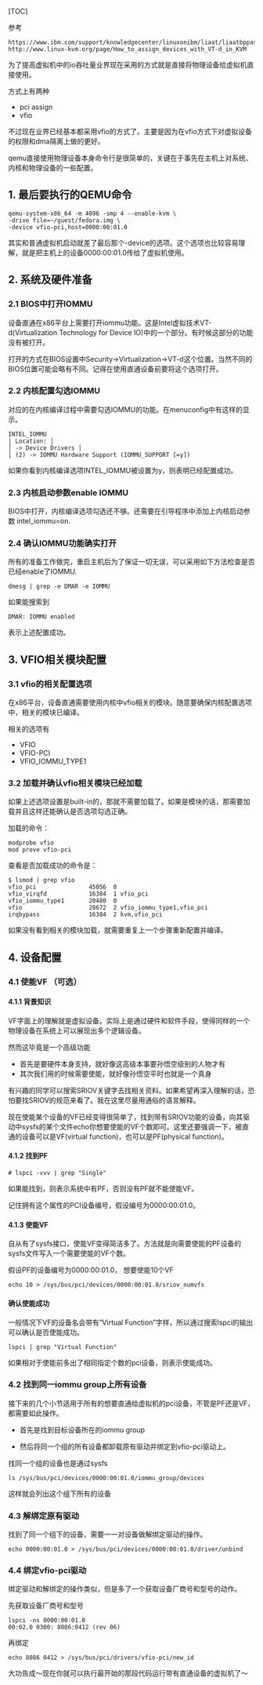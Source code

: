 [TOC]

参考

```
https://www.ibm.com/support/knowledgecenter/linuxonibm/liaat/liaatbppassthrougtask.htm
http://www.linux-kvm.org/page/How_to_assign_devices_with_VT-d_in_KVM
```


为了提高虚拟机中的io吞吐量业界现在采用的方式就是直接将物理设备给虚拟机直接使用。

方式上有两种

- pci assign
- vfio

不过现在业界已经基本都采用vfio的方式了。主要是因为在vfio方式下对虚拟设备的权限和dma隔离上做的更好。

qemu直接使用物理设备本身命令行是很简单的，关键在于事先在主机上对系统、内核和物理设备的一些配置。

## 1. 最后要执行的QEMU命令

```
qemu-system-x86_64 -m 4096 -smp 4 --enable-kvm \
-drive file=~/guest/fedora.img \
-device vfio-pci,host=0000:00:01.0
```

其实和普通虚拟机启动就差了最后那个-device的选项。这个选项也比较容易理解，就是把主机上的设备0000:00:01.0传给了虚拟机使用。

## 2. 系统及硬件准备

### 2.1 BIOS中打开IOMMU

设备直通在x86平台上需要打开iommu功能。这是Intel虚拟技术VT-d(Virtualization Technology for Device IO)中的一个部分。有时候这部分的功能没有被打开。

打开的方式在BIOS设置中Security->Virtualization->VT-d这个位置。当然不同的BIOS位置可能会略有不同。记得在使用直通设备前要将这个选项打开。

### 2.2 内核配置勾选IOMMU

对应的在内核编译过程中需要勾选IOMMU的功能。在menuconfig中有这样的显示。

```
INTEL_IOMMU 
│ Location: │ 
│ -> Device Drivers │ 
│ (2) -> IOMMU Hardware Support (IOMMU_SUPPORT [=y])
```

如果你看到内核编译选项INTEL_IOMMU被设置为y，则表明已经配置成功。

### 2.3 内核启动参数enable IOMMU

BIOS中打开，内核编译选项勾选还不够。还需要在引导程序中添加上内核启动参数 intel_iommu=on.

### 2.4 确认IOMMU功能确实打开

所有的准备工作做完，重启主机后为了保证一切无误，可以采用如下方法检查是否已经enable了IOMMU.

```
dmesg | grep -e DMAR -e IOMMU
```

如果能搜索到

```
DMAR: IOMMU enabled
```

表示上述配置成功。

## 3. VFIO相关模块配置

### 3.1 vfio的相关配置选项

在x86平台，设备直通需要使用内核中vfio相关的模块。随意要确保内核配置选项中，相关的模块已编译。

相关的选项有

- VFIO
- VFIO-PCI
- VFIO_IOMMU_TYPE1

### 3.2 加载并确认vfio相关模块已经加载

如果上述选项设置是built-in的，那就不需要加载了。如果是模块的话，那需要加载并且这样还能确认是否选项勾选正确。

加载的命令：

```
modprobe vfio
mod prove vfio-pci
```

查看是否加载成功的命令是：

```
$ lsmod | grep vfio
vfio_pci               45056  0
vfio_virqfd            16384  1 vfio_pci
vfio_iommu_type1       20480  0
vfio                   28672  2 vfio_iommu_type1,vfio_pci
irqbypass              16384  2 kvm,vfio_pci
```

如果没有看到相关的模块加载，就需要重复上一个步骤重新配置并编译。

## 4. 设备配置

### 4.1 使能VF （可选）

#### 4.1.1 背景知识

VF字面上的理解就是虚拟设备。实际上是通过硬件和软件手段，使得同样的一个物理设备在系统上可以展现出多个逻辑设备。

然而这毕竟是一个高级功能 

* 首先是要硬件本身支持，就好像这高级本事要孙悟空级别的人物才有 
* 其次我们用的时候需要使能，就好像孙悟空平时也就是一个真身

有兴趣的同学可以搜索SRIOV关键字去找相关资料。如果希望再深入理解的话，恐怕要找SRIOV的规范来看了。我在这里尽量用通俗的语言解释。

现在使能某个设备的VF已经变得很简单了，找到带有SRIOV功能的设备，向其驱动中sysfs的某个文件echo你想要使能的VF个数即可。这里还要强调一下，被直通的设备可以是VF(virtual function)，也可以是PF(physical function)。

#### 4.1.2 找到PF

```
# lspci -vvv | grep "Single"
```

如果能找到，则表示系统中有PF，否则没有PF就不能使能VF。

记住拥有这个属性的PCI设备编号，假设编号为0000:00:01.0。

#### 4.1.3 使能VF

自从有了sysfs接口，使能VF变得简洁多了。方法就是向需要使能的PF设备的sysfs文件写入一个需要使能的VF个数。

假设PF的设备编号为0000:00:01.0， 想要使能10个VF

```
echo 10 > /sys/bus/pci/devices/0000:00:01.0/sriov_numvfs
```

#### 确认使能成功

一般情况下VF的设备名会带有”Virtual Function”字样，所以通过搜索lspci的输出可以确认是否使能成功。

```
lspci | grep "Virtual Function"
```

如果相对于使能前多出了相同指定个数的pci设备，则表示使能成功。

### 4.2 找到同一iommu group上所有设备

接下来的几个小节适用于所有的想要直通给虚拟机的pci设备，不管是PF还是VF，都需要如此操作。

- 首先是找到目标设备所在的iommu group

- 然后将同一个组的所有设备都卸载原有驱动并绑定到vfio-pci驱动上。

找同一个组的设备也是通过sysfs

```
ls /sys/bus/pci/devices/0000:00:01.0/iommu_group/devices
```

这样就会列出这个组下所有的设备

### 4.3 解绑定原有驱动

找到了同一个组下的设备，需要一一对设备做解绑定驱动的操作。

```
echo 0000:00:01.0 > /sys/bus/pci/devices/0000:00:01.0/driver/unbind
```

### 4.4 绑定vfio-pci驱动

绑定驱动和解绑定的操作类似，但是多了一个获取设备厂商号和型号的动作。

先获取设备厂商号和型号

```
lspci -ns 0000:00:01.0
00:02.0 0300: 8086:0412 (rev 06)
```

再绑定

```
echo 8086 0412 > /sys/bus/pci/drivers/vfio-pci/new_id
```

大功告成～现在你就可以执行最开始的那段代码运行带有直通设备的虚拟机了～